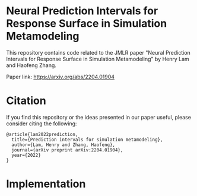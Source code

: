# Neural Prediction Intervals for Response Surface in Simulation Metamodeling

This repository contains code related to the JMLR paper
"Neural Prediction Intervals for Response Surface in Simulation Metamodeling" 
by Henry Lam and Haofeng Zhang. 

Paper link: https://arxiv.org/abs/2204.01904

# Citation
If you find this repository or the ideas presented in our paper useful, please consider citing the following:
```
@article{lam2022prediction,
  title={Prediction intervals for simulation metamodeling},
  author={Lam, Henry and Zhang, Haofeng},
  journal={arXiv preprint arXiv:2204.01904},
  year={2022}
}
```

# Implementation
